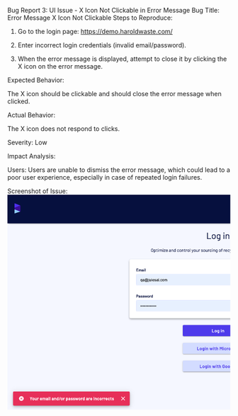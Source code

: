 Bug Report 3: UI Issue - X Icon Not Clickable in Error Message
Bug Title: Error Message X Icon Not Clickable
Steps to Reproduce:

1. Go to the login page: https://demo.haroldwaste.com/

2. Enter incorrect login credentials (invalid email/password).

3. When the error message is displayed, attempt to close it by clicking the X icon on the error message.

Expected Behavior:

The X icon should be clickable and should close the error message when clicked.

Actual Behavior:

The X icon does not respond to clicks.

Severity: Low

Impact Analysis:

Users: Users are unable to dismiss the error message, which could lead to a poor user experience, especially in case of repeated login failures.


Screenshot of Issue:
![alt text](image.png)

